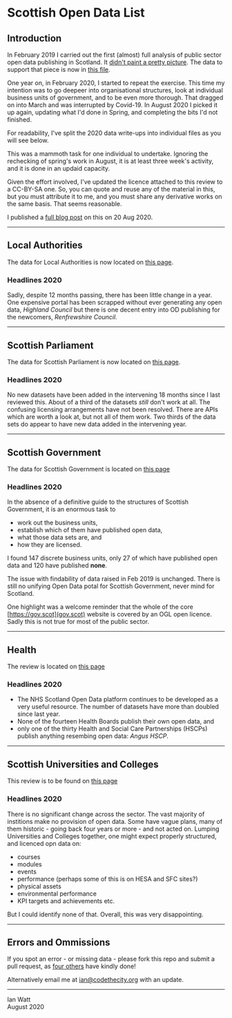# Scottish Open Data List

## Introduction
In February 2019 I carried out the first (almost) full analysis of public sector open data publishing in Scotland. It [didn't paint a pretty picture](https://codethecity.org/2019/11/15/scotlands-open-data-february-2019-an-update/). The data to support that piece is now in [this file](README_2019.md). 

One year on, in February 2020, I started to repeat the exercise. This time my intention was to go deepeer into organisational structures, look at individual business units of government, and to be even more thorough. That dragged on into March and was interrupted by Covid-19. In August 2020 I picked it up again, updating what I'd done in Spring, and completing the bits I'd not finished.  

For readability, I've split the 2020 data write-ups into individual files as you will see below. 

This was a mammoth task for one individual to undertake. Ignoring the rechecking of spring's work in August, it is at least three week's activity, and it is done in an updaid capacity. 

Given the effort involved, I've updated the licence attached to this review to a CC-BY-SA one. So, you can quote and reuse any of the material in this, but you must attribute it to me, and you must share any derivative works on the same basis. That seems reasonable. 

I published a [full blog post](http://codethecity.org/2020/08/20/ten-years-after/) on this on 20 Aug 2020. 

------

## Local Authorities
The data for Local Authorities is now located on [this page](Local_authorities.md).

### Headlines 2020
Sadly, despite 12 months passing, there has been little change in a year. One expensive portal has been scrapped without ever generating any open data, _Highland Council_ but there is one decent entry into OD publishing for the newcomers, _Renfrewshire Council_.

--- 

## Scottish Parliament
The data for Scottish Parliament is now located on [this page](Scottish_Parliament.md).

### Headlines 2020
No new datasets have been added in the intervening 18 months since I last reviewed this. About of a third of the datasets _still_ don't work at all. The confusing licensing arrangements have not been resolved. There are APIs which are worth a look at, but not all of them work. Two thirds of the data sets do appear to have new data added in the intervening year. 

---

## Scottish Government
The data for Scottish Government is located on [this page](Scottish_Government.md)

### Headlines 2020

In the absence of a definitive guide to the structures of Scottish Government, it is an enormous task to 
- work out the business units, 
- establish which of them have published open data,
- what those data sets are, and 
- how they are licensed.

I found 147 discrete business units, only 27 of which have published open data and 120 have published __none__. 

The issue with findability of data raised in Feb 2019 is unchanged. There is still no unifying Open Data potal for Scottish Government, never mind for Scotland.

One highlight was a welcome reminder that the whole of the core [https://gov.scot](gov.scot) website is covered by an OGL open licence. Sadly this is not true for most of the public sector. 

--- 

## Health 
The review is located on [this page](Health.md)

### Headlines 2020

- The NHS Scotland Open Data platform continues to be developed as a very useful resource. The number of datasets have more than doubled since last year. 
- None of the fourteen Health Boards publish their own open data, and 
- only one of the thirty Health and Social Care Partnerships (HSCPs) publish anything resembing open data: _Angus HSCP_. 

--- 

## Scottish Universities and Colleges
This review is to be found on [this page](FE.md)

### Headlines 2020
There is no significant change across the sector. The vast majority of institions make no provision of open data. Some have vague plans, many of them historic - going back four years or more - and not acted on. Lumping Universities and Colleges together, one might expect properly structured, and licenced opn data on:

* courses
* modules
* events
* performance (perhaps some of this is on HESA and SFC sites?)
* physical assets 
* environmental performance
* KPI targets and achievements etc.

But I could identify none of that. Overall, this was very disappointing. 

---
## Errors and Ommissions
If you spot an error - or missing data - please fork this repo and submit a pull request, as [four others](https://github.com/watty62/SOD/graphs/contributors) have kindly done!

Alternatively email me at [ian@codethecity.org](mailto:ian@codethecity.org) with an update. 

--- 

Ian Watt  
August 2020
